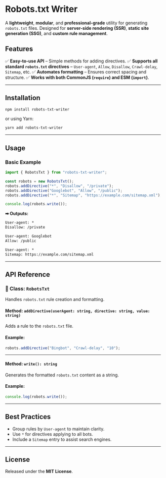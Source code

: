 # Robots.txt Writer

A **lightweight**, **modular**, and **professional-grade** utility for generating `robots.txt` files.
Designed for **server-side rendering (SSR)**, **static site generation (SSG)**, and **custom rule management**.

## Features

✅ **Easy-to-use API** – Simple methods for adding directives.
✅ **Supports all standard `robots.txt` directives** – `User-agent`, `Allow`, `Disallow`, `Crawl-delay`, `Sitemap`, etc.
✅ **Automates formatting** – Ensures correct spacing and structure.
✅ **Works with both CommonJS (`require`) and ESM (`import`)**.

---

## Installation

```sh
npm install robots-txt-writer
```

or using Yarn:

```sh
yarn add robots-txt-writer
```

---

## Usage

### **Basic Example**
```js
import { RobotsTxt } from "robots-txt-writer";

const robots = new RobotsTxt();
robots.addDirective("*", "Disallow", "/private");
robots.addDirective("Googlebot", "Allow", "/public");
robots.addDirective("*", "Sitemap", "https://example.com/sitemap.xml");

console.log(robots.write());
```

**➡ Outputs:**
```txt
User-agent: *
Disallow: /private

User-agent: Googlebot
Allow: /public

User-agent: *
Sitemap: https://example.com/sitemap.xml
```

---

## API Reference

### **🔹 Class: `RobotsTxt`**
Handles `robots.txt` rule creation and formatting.

#### **Method: `addDirective(userAgent: string, directive: string, value: string)`**
Adds a rule to the `robots.txt` file.

#### **Example:**
```js
robots.addDirective("Bingbot", "Crawl-delay", "10");
```

---

#### **Method: `write(): string`**
Generates the formatted `robots.txt` content as a string.

#### **Example:**
```js
console.log(robots.write());
```

---

## Best Practices
- Group rules by `User-agent` to maintain clarity.
- Use `*` for directives applying to all bots.
- Include a `Sitemap` entry to assist search engines.

---

## License

Released under the **MIT License**.

